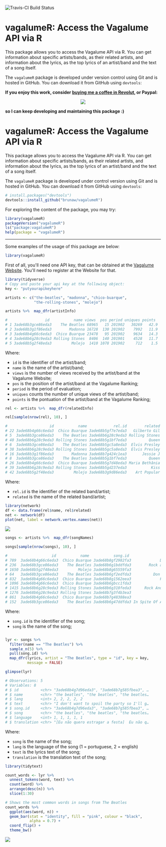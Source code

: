 
![Travis-CI Build Status](https://travis-ci.org/r-music/vagalumeR.svg?branch=master)

vagalumeR: Access the Vagalume API via R
========================================

This package allows you to access the Vagalume API via R. You can get information about specific artists/bands, as their related artists, and information about the lyrics, as the top lyrics of an artist/band and the text of a song itself.

The `vagalumeR` package is developed under version control using Git and is hosted in GitHub. You can download it from GitHub using `devtools`:


**If you enjoy this work, consider [buying me a coffee in Revolut](https://rev.money/money-request/IgPRepSNHa), or Paypal:**

<p align="center">
  <a href="https://www.paypal.com/cgi-bin/webscr?cmd=_s-xclick&hosted_button_id=89DH4WYL2M7XW&source=url">
    <img src="https://www.paypalobjects.com/en_US/i/btn/btn_donate_LG.gif" />
  </a>
</p>

**so I can keep developing and maintaining this package :)**



# vagalumeR: Access the Vagalume API via R #

This package allows you to access the Vagalume API via R. You can get
information about specific artists/bands, as their related artists,
and information about the lyrics, as the top lyrics of an artist/band
and the text of a song itself. 

The `vagalumeR` package is developed under control version using Git 
and is hosted in GitHub. You can download it from GitHub using `devtools`:
``` r
# install.packages("devtools")
devtools::install_github("brunaw/vagalumeR")
```

For exploring the content of the package, you may try:
``` r
library(vagalumeR)
packageVersion("vagalumeR")
ls("package:vagalumeR")
help(package = "vagalumeR")
```

------------------------------------------------------------------------

Some examples of the usage of this package are below:
``` r
library(vagalumeR)
```

First of all, you'll need one API key, that can be obtained at the 
[Vagalume Website](https://auth.vagalume.com.br/settings/api/). You'll
need to register at the Website for that. 
``` r
library(tidyverse)
# Copy and paste your api key at the following object:
key <- "putyourapikeyhere"

artists <- c("the-beatles", "madonna", "chico-buarque",
             "the-rolling-stones", "molejo")

artists %>%  map_dfr(artistInfo)

#                 id           name views  pos period uniques points
# 1 3ade68b3gce86eda3    The Beatles 68965   15 201902   30269   42.9
# 2 3ade68b3g1f86eda3        Madonna 16728  130 201902    7992   11.9
# 3 3ade68b4g66c6eda3  Chico Buarque 23478   95 201902    9634   14.3
# 4 3ade68b6g28c9eda3 Rolling Stones  8406  140 201901    4528   11.7
# 5 3ade68b5g2f48eda3         Molejo  1410 1078 201902     712    1.5
```

Where:

  - `id` is the identifier of the artist/band;
  - `name` is the name of  the artist/band;
  - `views` is the number of views received by the artist/band at the
  Vagalume Website;
  - `pos` is the position of the artist/band at the Vagalume Ranking;
  - `period` is the period of evaluation;
  - `uniques` counts the number of unique views of the artist/band;
  - `points` is the pontuation of the artist/band at the Vagalume 
  Ranking;

``` r
rel <- artists %>%  map_dfr(relatedInfo)

rel[sample(nrow(rel), 10), ]

#                   id           name            rel.id        related
# 22 3ade68b4g66c6eda3  Chico Buarque 3ade68b5gf7e7eda3   Gilberto Gil
# 5  3ade68b3gce86eda3    The Beatles 3ade68b6g28c9eda3 Rolling Stones
# 40 3ade68b6g28c9eda3 Rolling Stones 3ade68b5g1bf7eda3          Queen
# 6  3ade68b3gce86eda3    The Beatles 3ade68b5gc5a8eda3  Elvis Presley
# 38 3ade68b6g28c9eda3 Rolling Stones 3ade68b5gc5a8eda3  Elvis Presley
# 16 3ade68b3g1f86eda3        Madonna 3ade68b7g424c1ea3       Jessie J
# 8  3ade68b3gce86eda3    The Beatles 3ade68b5g1bf7eda3          Queen
# 26 3ade68b4g66c6eda3  Chico Buarque 3ade68b5g7d48eda3 Maria Bethânia
# 39 3ade68b6g28c9eda3 Rolling Stones 3ade68b5gd237eda3           Kiss
# 42 3ade68b5g2f48eda3         Molejo 3ade68b3g9d86eda3    Art Popular
```

Where:

  - `rel.id` is the identifier of the related band/artist;
  - `related` is the name of the related band/artist;


``` r
library(network)
df <- data.frame(rel$name, rel$related)
net <- network(df)
plot(net, label = network.vertex.names(net))
```


![](README-net-1.png)

``` r
songs <- artists %>%  map_dfr(songNames)

songs[sample(nrow(songs), 10), ]

#                    id           name           song.id                       song
# 789  3ade68b4g66c6eda3  Chico Buarque 3ade68b8gf2982fa3             Deixa A Menina
# 236  3ade68b3gce86eda3    The Beatles 3ade68b6g1bddfda3        Rock and Roll Music
# 1650 3ade68b5g2f48eda3         Molejo 3ade68b8g65559fa3                  Tiro Onda
# 64   3ade68b3gce86eda3    The Beatles 3ade68b6gf2edfda3          Don't Ever Change
# 832  3ade68b4g66c6eda3  Chico Buarque 3ade68b8g1562eea3             Festa Imodesta
# 1096 3ade68b4g66c6eda3  Chico Buarque 3ade68b6gbcc1fda3                 Vai Passar
# 1415 3ade68b6g28c9eda3 Rolling Stones 3ade68b6g310feda3      Rock And A Hard Place
# 1276 3ade68b6g28c9eda3 Rolling Stones 3ade68b7g3f4b3ea3                Honest I Do
# 861  3ade68b4g66c6eda3  Chico Buarque 3ade68b7g48388ea3                 Imagina Só
# 152  3ade68b3gce86eda3    The Beatles 3ade68b6g47ddfda3 In Spite Of All The Danger
```

Where:

  - `song.id` is the identifier of the song;
  - `song` is the name of the song;

``` r

lyr <- songs %>% 
  filter(name == "The Beatles") %>% 
  sample_n(5) %>% 
  pull(song.id) %>% 
  map_dfr(lyrics, artist = "The Beatles", type = "id", key = key,
          message = FALSE)

glimpse(lyr)

# Observations: 5
# Variables: 8
# $ id          <chr> "3ade68b4g7d96eda3", "3ade68b7g585fbea3", …
# $ name        <chr> "the beatles", "the beatles", "the beatles…
# $ lang        <int> 2, 2, 2, 2, 2
# $ text        <chr> "I don't want to spoil the party so I'll g…
# $ song.id     <chr> "3ade68b4g7d96eda3", "3ade68b7g585fbea3", …
# $ song        <chr> "the beatles", "the beatles", "the beatles…
# $ language    <int> 1, 1, 1, 1, 1
# $ translation <chr> "[Eu não quero estragar a festa]  Eu não q…
```

Where:

  - `song` is the name of the song;
  - `lang` is the language of the song (1 = portuguese,
  2 = english)
  - `text` is the lyrics text of the song;
  - `translation` is the translation text of the song;

``` r
library(tidytext)

count_words <- lyr %>% 
  unnest_tokens(word, text) %>% 
  count(word) %>% 
  arrange(desc(n)) %>% 
  slice(1:30)

# Shows the most common words in songs from The Beatles
count_words %>% 
  ggplot(aes(word, n)) +
  geom_bar(stat = "identity", fill = "pink", colour = "black", 
           alpha = 0.7) +
  coord_flip() +
  theme_bw()
```

![](README-freq-1.png)

